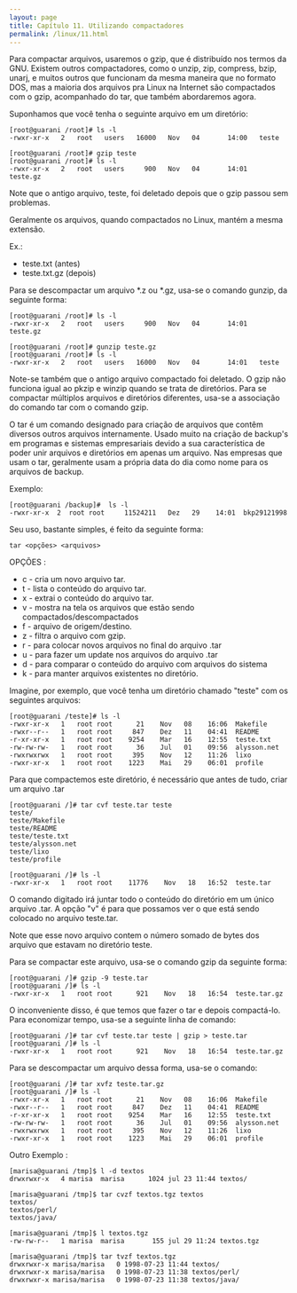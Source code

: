 ```yaml
---
layout: page
title: Capítulo 11. Utilizando compactadores
permalink: /linux/11.html
---
```


Para compactar arquivos, usaremos o gzip, que é distribuído nos termos da GNU. Existem outros compactadores, como o unzip, zip, compress, bzip, unarj, e muitos outros que funcionam da mesma maneira que no formato DOS, mas a maioria dos arquivos pra Linux na Internet são compactados com o gzip, acompanhado do tar, que também abordaremos agora.

Suponhamos que você tenha o seguinte arquivo em um diretório:
```
[root@guarani /root]# ls -l
-rwxr-xr-x   2   root   users	16000   Nov   04	   14:00   teste

[root@guarani /root]# gzip teste
[root@guarani /root]# ls -l
-rwxr-xr-x   2   root   users     900   Nov   04	   14:01   teste.gz
```
Note que o antigo arquivo, teste, foi deletado depois que o gzip passou sem problemas.

Geralmente os arquivos, quando compactados no Linux, mantém a mesma extensão.

Ex.:
* teste.txt (antes)
* teste.txt.gz (depois)

Para se descompactar um arquivo *.z ou *.gz, usa-se o comando gunzip, da seguinte forma:
```
[root@guarani /root]# ls -l
-rwxr-xr-x   2   root   users     900   Nov   04	   14:01   teste.gz

[root@guarani /root]# gunzip teste.gz
[root@guarani /root]# ls -l
-rwxr-xr-x   2   root   users   16000   Nov   04	   14:01   teste
```
Note-se também que o antigo arquivo compactado foi deletado. O gzip não funciona igual ao pkzip e winzip quando se trata de diretórios. Para se compactar múltiplos arquivos e diretórios diferentes, usa-se a associação do comando tar com o comando gzip.

O tar é um comando designado para criação de arquivos que contêm diversos outros arquivos internamente. Usado muito na criação de backup's em programas e sistemas empresariais devido a sua característica de poder unir arquivos e diretórios em apenas um arquivo. Nas empresas que usam o tar, geralmente usam a própria data do dia como nome para os arquivos de backup.

Exemplo:
```
[root@guarani /backup]#  ls -l
-rwxr-xr-x  2  root root     11524211   Dez   29	14:01  bkp29121998
```
Seu uso, bastante simples, é feito da seguinte forma:
```
tar <opções> <arquivos>
```
OPÇÕES :
* c - cria um novo arquivo tar.
* t - lista o conteúdo do arquivo tar.
* x - extrai o conteúdo do arquivo tar.
* v - mostra na tela os arquivos que estão sendo compactados/descompactados
* f - arquivo de origem/destino.
* z - filtra o arquivo com gzip.
* r - para colocar novos arquivos no final do arquivo .tar
* u - para fazer um update nos arquivos do arquivo .tar
* d - para comparar o conteúdo do arquivo com arquivos do sistema
* k - para manter arquivos existentes no diretório.

Imagine, por exemplo, que você tenha um diretório chamado "teste" com os seguintes arquivos:
```
[root@guarani /teste]# ls -l
-rwxr-xr-x   1   root root      21    Nov   08	  16:06  Makefile
-rwxr--r--   1   root root     847    Dez   11	  04:41  README
-r-xr-xr-x   1   root root    9254    Mar   16	  12:55  teste.txt
-rw-rw-rw-   1   root root      36    Jul   01	  09:56  alysson.net
-rwxrwxrwx   1   root root     395    Nov   12	  11:26  lixo
-rwxr-xr-x   1   root root    1223    Mai   29	  06:01  profile
```
Para que compactemos este diretório, é necessário que antes de tudo, criar um arquivo .tar
```
[root@guarani /]# tar cvf teste.tar teste
teste/
teste/Makefile
teste/README
teste/teste.txt
teste/alysson.net
teste/lixo
teste/profile

[root@guarani /]# ls -l
-rwxr-xr-x   1   root root    11776    Nov   18	  16:52  teste.tar
```
O comando digitado irá juntar todo o conteúdo do diretório em um único arquivo .tar. A opção "v" é para que possamos ver o que está sendo colocado no arquivo teste.tar.

Note que esse novo arquivo contem o número somado de bytes dos arquivo que estavam no diretório teste.

Para se compactar este arquivo, usa-se o comando gzip da seguinte forma:
```
[root@guarani /]# gzip -9 teste.tar
[root@guarani /]# ls -l
-rwxr-xr-x   1   root root      921    Nov   18	  16:54  teste.tar.gz
```
O inconveniente disso, é que temos que fazer o tar e depois compactá-lo. Para economizar tempo, usa-se a seguinte linha de comando:
```
[root@guarani /]# tar cvf teste.tar teste | gzip > teste.tar
[root@guarani /]# ls -l
-rwxr-xr-x   1   root root      921    Nov   18	  16:54  teste.tar.gz
```
Para se descompactar um arquivo dessa forma, usa-se o comando:
```
[root@guarani /]# tar xvfz teste.tar.gz
[root@guarani /]# ls -l
-rwxr-xr-x   1   root root      21    Nov   08	  16:06  Makefile
-rwxr--r--   1   root root     847    Dez   11	  04:41  README
-r-xr-xr-x   1   root root    9254    Mar   16	  12:55  teste.txt
-rw-rw-rw-   1   root root      36    Jul   01	  09:56  alysson.net
-rwxrwxrwx   1   root root     395    Nov   12	  11:26  lixo
-rwxr-xr-x   1   root root    1223    Mai   29	  06:01  profile
```
Outro Exemplo :
```
[marisa@guarani /tmp]$ l -d textos    
drwxrwxr-x   4 marisa  marisa      1024 jul 23 11:44 textos/    

[marisa@guarani /tmp]$ tar cvzf textos.tgz textos    
textos/    
textos/perl/   
textos/java/   

[marisa@guarani /tmp]$ l textos.tgz   
-rw-rw-r--   1 marisa  marisa       155 jul 29 11:24 textos.tgz   

[marisa@guarani /tmp]$ tar tvzf textos.tgz    
drwxrwxr-x marisa/marisa   0 1998-07-23 11:44 textos/    
drwxrwxr-x marisa/marisa   0 1998-07-23 11:38 textos/perl/  
drwxrwxr-x marisa/marisa   0 1998-07-23 11:38 textos/java/
```
